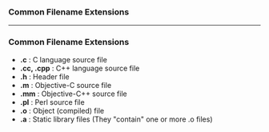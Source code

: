 ### Common Filename Extensions

--------------------------------------------------------------------


### Common Filename Extensions

* **.c** : C language source file
* **.cc, .cpp** : C++ language source file
* **.h** : Header file
* **.m** : Objective-C source file
* **.mm** : Objective-C++ source file
* **.pl** : Perl source file
* **.o** : Object (compiled) file
* **.a** : Static library files (They "contain" one or more .o files)
